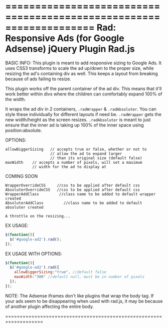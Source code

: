 ===================================================================
Rad: Responsive Ads (for Google Adsense) jQuery Plugin
Rad.js
===================================================================

BASIC INFO:
This plugin is meant to add responsive sizing to Google Ads.
It uses CSS3 transforms to scale the ad up/down to the proper size,
while resizing the ad's containing div as well.
This keeps a layout from breaking because of ads failing to resize.

This plugin works off the parent container of the ad div.
This means that it'll work better within divs where the children 
can comfortably expand 100% of the width.

It wraps the ad div in 2 containers, `.radWrapper` & `.radAbsoluter`.
You can style these individually for different layouts if need be.
`.radWrapper` gets the new width/height as the screen resizes.
`.radAbsoluter` is meant to just ensure that the inner ad is taking
up 100% of the inner space using position:absolute.

OPTIONS:
```
allowBiggerSizing   // accepts true or false, whether or not to 
                    // allow the ad to expand larger 
                    // than its original size (default false)
maxWidth    // accepts a number of pixels, will set a maximum 
            // width for the ad to display at
```

COMING SOON
```
WrapperOverrideCSS     //css to be applied after default css
AbsoluterOverrideCSS   //css to be applied after default css
WrapperAddClass         //class name to be added to default wrapper created
AbsoluterAddClass         //class name to be added to default absoluter created

A throttle on the resizing...
```

EX USAGE:
```javascript
$(function(){
  $('#google-ad2').rad();
});
```
EX USAGE WITH OPTIONS:
```javascript
$(function(){
  $('#google-ad2').rad({
    allowBiggerSizing:"true", //default false
    maxWidth:"300" //default null, must be in number of pixels
  });
});
```
NOTE:
The Adsense iframes don't like plugins that wrap the body tag.
If your ads seem to be disappearing when used with rad.js, it may
be because of another plugin affecting the entire body.


===================================================================
